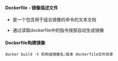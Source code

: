 #### Dockerfile - 镜像描述文件
+ 是一个包含用于组合镜像的命令的文本文档

+ 通过读取dockerfile中的指令按部自动生成镜像

#### Dockerfile构建镜像
~~~
docker build -t 机构或镜像名:版本 dockerfile文件目录
~~~


